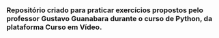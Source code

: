 ### Repositório criado para praticar exercícios propostos pelo professor Gustavo Guanabara durante o curso de Python, da plataforma Curso em Vídeo. ###
